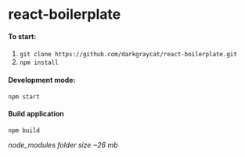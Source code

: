 # react-boilerplate

#### To start:
1. `git clone https://github.com/darkgraycat/react-boilerplate.git`
2. `npm install`

#### Development mode:
`npm start`

#### Build application
`npm build`

*node_modules folder size ~26 mb*

